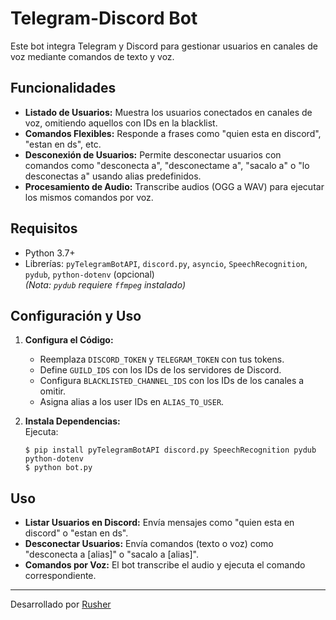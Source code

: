 # Telegram-Discord Bot

Este bot integra Telegram y Discord para gestionar usuarios en canales de voz mediante comandos de texto y voz.

## Funcionalidades
- **Listado de Usuarios:** Muestra los usuarios conectados en canales de voz, omitiendo aquellos con IDs en la blacklist.
- **Comandos Flexibles:** Responde a frases como "quien esta en discord", "estan en ds", etc.
- **Desconexión de Usuarios:** Permite desconectar usuarios con comandos como "desconecta a", "desconectame a", "sacalo a" o "lo desconectas a" usando alias predefinidos.
- **Procesamiento de Audio:** Transcribe audios (OGG a WAV) para ejecutar los mismos comandos por voz.

## Requisitos
- Python 3.7+
- Librerías: `pyTelegramBotAPI`, `discord.py`, `asyncio`, `SpeechRecognition`, `pydub`, `python-dotenv` (opcional)  
  *(Nota: `pydub` requiere `ffmpeg` instalado)*

## Configuración y Uso
1. **Configura el Código:**  
   - Reemplaza `DISCORD_TOKEN` y `TELEGRAM_TOKEN` con tus tokens.
   - Define `GUILD_IDS` con los IDs de los servidores de Discord.
   - Configura `BLACKLISTED_CHANNEL_IDS` con los IDs de los canales a omitir.
   - Asigna alias a los user IDs en `ALIAS_TO_USER`.

2. **Instala Dependencias:**  
   Ejecuta:
   ```   
   $ pip install pyTelegramBotAPI discord.py SpeechRecognition pydub python-dotenv
   $ python bot.py
   ```
## Uso
- **Listar Usuarios en Discord:** Envía mensajes como "quien esta en discord" o "estan en ds".
- **Desconectar Usuarios:** Envía comandos (texto o voz) como "desconecta a [alias]" o "sacalo a [alias]".
- **Comandos por Voz:** El bot transcribe el audio y ejecuta el comando correspondiente.

---

Desarrollado por [Rusher](https://www.rusher.net.ar/)

